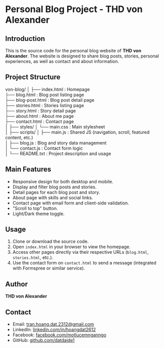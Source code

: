# Personal Blog Project - THD von Alexander

## Introduction
This is the source code for the personal blog website of **THD von Alexander**. The website is designed to share blog posts, stories, personal experiences, as well as contact and about information.

## Project Structure
von-blog/
│
├── index.html         : Homepage  
├── blog.html          : Blog post listing page  
├── blog-post.html     : Blog post detail page  
├── stories.html       : Stories listing page  
├── story.html         : Story detail page  
├── about.html         : About me page  
├── contact.html       : Contact page  
│
├── styles/
│   └── main.css        : Main stylesheet  
│
├── scripts/
│   ├── main.js         : Shared JS (navigation, scroll, featured content, etc.)  
│   ├── blog.js         : Blog and story data management  
│   └── contact.js      : Contact form logic  
│
└── README.txt          : Project description and usage

## Main Features
- Responsive design for both desktop and mobile.
- Display and filter blog posts and stories.
- Detail pages for each blog post and story.
- About page with skills and social links.
- Contact page with email form and client-side validation.
- "Scroll to top" button.
- Light/Dark theme toggle.

## Usage
1. Clone or download the source code.
2. Open `index.html` in your browser to view the homepage.
3. Access other pages directly via their respective URLs (`blog.html`, `stories.html`, etc.).
4. Use the contact form on `contact.html` to send a message (integrated with Formspree or similar service).

## Author
**THD von Alexander**

## Contact
- Email: [tran.hoang.dat.2312@gmail.com](mailto:tran.hoang.dat.2312@gmail.com)  
- LinkedIn: [linkedin.com/in/hoangdat2612](https://www.linkedin.com/in/hoangdat2612/)  
- Facebook: [facebook.com/motlucemnganngo](https://www.facebook.com/motlucemnganngo)  
- GitHub: [github.com/datdaide1](https://github.com/datdaide1)
